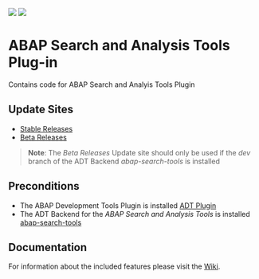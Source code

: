 ![](https://img.shields.io/badge/Java-SE17+-green) ![](https://img.shields.io/badge/eclipse-2021--06+-green)

# ABAP Search and Analysis Tools Plug-in

Contains code for ABAP Search and Analyis Tools Plugin

## Update Sites

- [Stable Releases](https://eclipse.devepos.com/latest)  
- [Beta Releases](https://eclipse.devepos.com/dev)

> **Note**: The _Beta Releases_ Update site should only be used if the _dev_ branch of the ADT Backend _abap-search-tools_ is installed

## Preconditions

- The ABAP Development Tools Plugin is installed [ADT Plugin](https://tools.hana.ondemand.com/)
- The ADT Backend for the _ABAP Search and Analysis Tools_ is installed [abap-search-tools](https://github.com/DevEpos/abap-search-tools)

## Documentation
For information about the included features please visit the [Wiki](https://github.com/DevEpos/abap-search-tools-ui/wiki).

